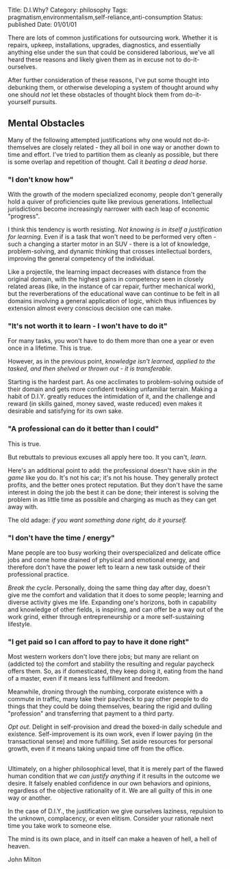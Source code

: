 Title: D.I.Why?
Category: philosophy
Tags: pragmatism,environmentalism,self-reliance,anti-consumption
Status: published
Date: 01/01/01

There are lots of common justifications for outsourcing work. Whether it is repairs, upkeep, installations, upgrades, diagnostics, and essentially anything else under the sun that could be considered laborious, we've all heard these reasons and likely given them as in excuse not to do-it-ourselves.

After further consideration of these reasons, I've put some thought into debunking them, or otherwise developing a system of thought around why one should _not_ let these obstacles of thought block them from do-it-yourself pursuits.

## Mental Obstacles 

Many of the following attempted justifications why one would not do-it-themselves are closely related - they all boil in one way or another down to time and effort. I've tried to partition them as cleanly as possible, but there is some overlap and repetition of thought. Call it _beating a dead horse_.

### "I don't know how"

With the growth of the modern specialized economy, people don't generally hold a quiver of proficiencies quite like previous generations. Intellectual jurisdictions become increasingly narrower with each leap of economic "progress".

I think this tendency is worth resisting. _Not knowing is in itself a justification for learning._ Even if is a task that won't need to be performed very often - such a changing a starter motor in an SUV - there is a lot of knowledge, problem-solving, and dynamic thinking that crosses intellectual borders, improving the general competency of the individual.

Like a projectile, the learning impact decreases with distance from the original domain, with the highest gains in competency seen in closely related areas (like, in the instance of car repair, further mechanical work), but the reverberations of the educational wave can continue to be felt in all domains involving a general application of logic, which thus influences by extension almost every conscious decision one can make.

### "It's not worth it to learn - I won't have to do it"

For many tasks, you won't have to do them more than one a year or even once in a lifetime. This is true.

However, as in the previous point, _knowledge isn't learned, applied to the tasked, and then shelved or thrown out - it is transferable_.

Starting is the hardest part. As one acclimates to problem-solving outside of their domain and gets more confident trekking unfamiliar terrain. Making a habit of D.I.Y. greatly reduces the intimidation of it, and the challenge and reward (in skills gained, money saved, waste reduced) even makes it desirable and satisfying for its own sake.

### "A professional can do it better than I could"

This is true.

But rebuttals to previous excuses all apply here too. It you can't, _learn_.

Here's an additional point to add: the professional doesn't have _skin in the game_ like you do. It's not his car; it's not his house. They generally protect profits, and the better ones protect reputation. But they don't have the same interest in doing the job the best it can be done; their interest is solving the problem in as little time as possible and charging as much as they can get away with.

The old adage: _if you want something done right, do it yourself._

### "I don't have the time / energy"

Mane people are too busy working their overspecialized and delicate office jobs and come home drained of physical and emotional energy, and therefore don't have the power left to learn a new task outside of their professional practice.

_Break the cycle_. Personally, doing the same thing day after day, doesn't give me the comfort and validation that it does to some people; learning and diverse activity gives me life. Expanding one's horizons, both in capability and knowledge of other fields, is inspiring, and can offer be a way out of the work grind, either through entrepreneurship or a more self-sustaining lifestyle.

### "I get paid so I can afford to pay to have it done right"

Most western workers don't love there jobs; but many are reliant on (addicted to) the comfort and stability the resulting and regular paycheck offers them. So, as if domesticated, they keep doing it, eating from the hand of a master, even if it means less fulfillment and freedom.

Meanwhile, droning through the numbing, corporate existence with a commute in traffic, many take their paycheck to pay other people to do things that they could be doing themselves, bearing the rigid and dulling "profession" and transferring that payment to a third party.

_Opt out_. Delight in self-provision and dread the boxed-in daily schedule and existence. Self-improvement is its own work, even if lower paying (in the transactional sense) and more fulfilling. Set aside resources for personal growth, even if it means taking unpaid time off from the office.

##

Ultimately, on a higher philosophical level, that it is merely part of the flawed human condition that _we can justify anything_ if it results in the outcome we desire. It falsely enabled confidence in our own behaviors and opinions, regardless of the objective rationality of it. We are all guilty of this in one way or another.

In the case of D.I.Y., the justification we give ourselves laziness, repulsion to the unknown, complacency, or even elitism. Consider your rationale next time you take work to someone else. 

<div class="quote">
 <p class="content">
        The mind is its own place, and in itself can make a heaven of hell, a hell of heaven.
</p>
 <p.class="annotation">
        John Milton
 </p>
</div>
